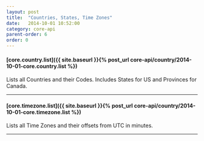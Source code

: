 ```yaml
---
layout: post
title:  "Countries, States, Time Zones"
date:   2014-10-01 10:52:00
category: core-api
parent-order: 6
order: 0
---
```


#### [core.country.list]({{ site.baseurl }}{% post_url core-api/country/2014-10-01-core.country.list %})

Lists all Countries and their Codes. Includes States for US and Provinces for Canada. 

***

#### [core.timezone.list]({{ site.baseurl }}{% post_url core-api/country/2014-10-01-core.timezone.list %})

Lists all Time Zones and their offsets from UTC in minutes.

***
